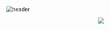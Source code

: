 ![header](https://capsule-render.vercel.app/api?type=waving&color=gradient&height=160&section=header&text=Hi!%20I'm%20Haemin!&fontAlign=75&fontAlignY=40&fontSize=50&fontColor=000000?height=300&)
<div align="center">

  <img src = "https://user-images.githubusercontent.com/121204952/221412355-601d580f-056f-45cc-ba5d-e765485f3202.gif">
</div>
